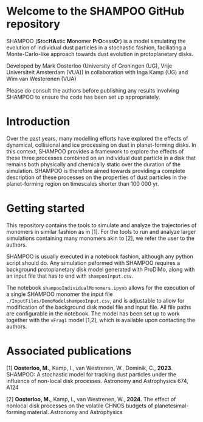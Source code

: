 # Welcome to the SHAMPOO GitHub repository
SHAMPOO (**S**toc**HA**stic **M**onomer **P**r**O**cess**O**r) is a model simulating the evolution of individual dust particles in a stochastic fashion, faciliating a Monte-Carlo-like approach towards dust evolution in protoplanetary disks.

Developed by Mark Oosterloo (University of Groningen (UG), Vrije Universiteit Amsterdam (VUA)) in collaboration with Inga Kamp (UG) and Wim van Westerenen (VUA)

Please do consult the authors before publishing any results involving SHAMPOO to ensure the code has been set up appropriately.

# Introduction
Over the past years, many modelling efforts have explored the effects of dynamical, collisional and ice processing on dust in planet-forming disks. In this context, SHAMPOO provides a framework to explore the effects of these three processes combined on an individual dust particle in a disk that remains both physically and chemically static over the duration of the simulation. SHAMPOO is therefore aimed towards providing a complete description of these processes on the properties of dust particles in the planet-forming region on timescales shorter than 100 000 yr. 

# Getting started
This repository contains the tools to simulate and analyze the trajectories of monomers in similar fashion as in [1]. For the tools to run and analyze larger simulations containing many monomers akin to [2], we refer the user to the authors.

SHAMPOO is usually executed in a notebook fashion, although any python script should do. Any simulation peformed with SHAMPOO requires a background protoplanetary disk model generated with ProDiMo, along with an input file that has to end with ```shampooInput.csv```. 

The notebook ```shampooIndividualMonomers.ipynb``` allows for the execution of a single SHAMPOO monomer the input file ```./InputFiles/DemoModelshampooInput.csv```, and is adjustable to allow for modification of the background disk model file and input file. All file paths are configurable in the notebook. The model has been set up to work together with the ```vFrag1``` model [1,2], which is available upon contacting the authors.

# Associated publications
[1] **Oosterloo, M.**, Kamp, I., van Westrenen, W., Dominik, C., **2023**. SHAMPOO: A stochastic model for tracking dust particles under the influence of non-local disk processes. Astronomy and Astrophysics 674, A124 

[2] **Oosterloo, M.**, Kamp, I., van Westrenen, W., **2024**. The effect of nonlocal disk processes on the volatile CHNOS budgets of planetesimal-forming material. Astronomy and Astrophysics 
